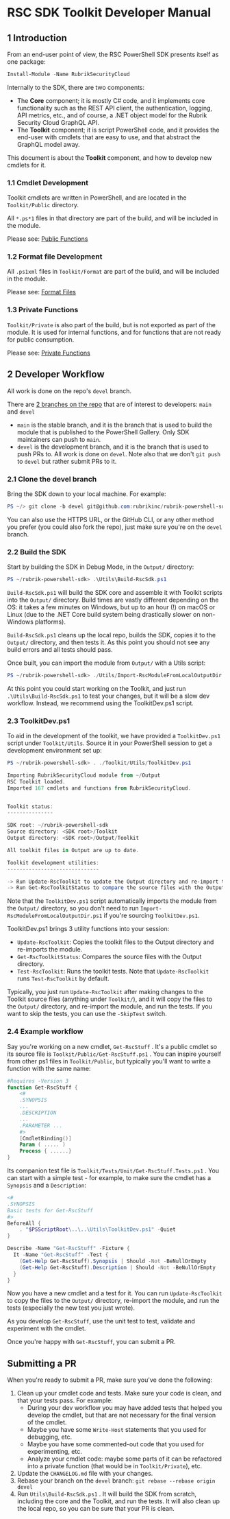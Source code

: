 # RSC SDK Toolkit Developer Manual

## 1 Introduction

From an end-user point of view, the RSC PowerShell SDK presents itself
as one package:

```powershell
Install-Module -Name RubrikSecurityCloud
```

Internally to the SDK, there are two components:

- The **Core** component; it is mostly C# code, and it implements core
  functionality such as the REST API client, the authentication,
  logging, API metrics, etc., and of course, a .NET object model for the
  Rubrik Security Cloud GraphQL API.
- The **Toolkit** component; it is script PowerShell code, and
  it provides the end-user with cmdlets that are easy to use, and
  that abstract the GraphQL model away.

This document is about the **Toolkit** component, and how to develop
new cmdlets for it.

### 1.1 Cmdlet Development

Toolkit cmdlets are written in PowerShell, and are located in the
`Toolkit/Public` directory.

All `*.ps*1` files in that directory are
part of the build, and will be included in the module.

Please see: [Public Functions](../Public/README.md)

### 1.2 Format file Development

All `.ps1xml` files in `Toolkit/Format` are part of the build, and will
be included in the module.

Please see: [Format Files](../Format/README.md)

### 1.3 Private Functions

`Toolkit/Private` is also part of the build, but is not exported as
part of the module. It is used for internal functions, and for
functions that are not ready for public consumption.

Please see: [Private Functions](../Private/README.md)

## 2 Developer Workflow

All work is done on the repo's `devel` branch.

There are
[2 branches on the repo](https://github.com/rubrikinc/rubrik-powershell-sdk/branches)
that are of interest to developers: `main` and `devel`

- `main` is the stable branch, and it is the branch that is used to
  build the module that is published to the PowerShell Gallery.
  Only SDK maintainers can push to `main`.
- `devel` is the development branch, and it is the branch that is used
  to push PRs to. All work is done on `devel`. Note also that we don't
  `git push` to `devel` but rather submit PRs to it.

### 2.1 Clone the devel branch

Bring the SDK down to your local machine. For example:

```powershell
PS ~/> git clone -b devel git@github.com:rubrikinc/rubrik-powershell-sdk.git
```

You can also use the HTTPS URL, or the GitHub CLI,
or any other method you prefer (you could also fork the repo),
just make sure you're on the `devel` branch.

### 2.2 Build the SDK

Start by building the SDK in Debug Mode, in the `Output/` directory:

```powershell
PS ~/rubrik-powershell-sdk> .\Utils\Build-RscSdk.ps1
```

`Build-RscSdk.ps1` will build the SDK core and assemble it with Toolkit scripts
into the `Output/` directory. Build times are vastly different depending on
the OS: it takes a few minutes on Windows, but up to an hour (!)
on macOS or Linux (due to the .NET Core build system being drastically slower
on non-Windows platforms).

`Build-RscSdk.ps1` cleans up the local repo, builds the SDK, copies it
to the `Output/` directory, and then tests it. As this point you should not
see any build errors and all tests should pass.

Once built, you can import the module from `Output/` with a Utils script:

```powershell
PS ~/rubrik-powershell-sdk> ./Utils/Import-RscModuleFromLocalOutputDir.ps1
```

At this point you could start working on the Toolkit, and just
run `.\Utils\Build-RscSdk.ps1` to test your changes, but it will
be a slow dev workflow.
Instead, we recommend using the ToolkitDev.ps1 script.

### 2.3 ToolkitDev.ps1

To aid in the development of the toolkit, we have provided a
`ToolkitDev.ps1` script under `Toolkit/Utils`. Source it in your
PowerShell session to get a development environment set up:

```powershell
PS ~/rubrik-powershell-sdk> . ./Toolkit/Utils/ToolkitDev.ps1

Importing RubrikSecurityCloud module from ~/Output
RSC Toolkit loaded.
Imported 167 cmdlets and functions from RubrikSecurityCloud.


Toolkit status:
---------------

SDK root: ~/rubrik-powershell-sdk
Source directory: <SDK root>/Toolkit
Output directory: <SDK root>/Output/Toolkit

All toolkit files in Output are up to date.

Toolkit development utilities:
------------------------------

-> Run Update-RscToolkit to update the Output directory and re-import the module.
-> Run Get-RscToolkitStatus to compare the source files with the Output directory.
```

Note that the `ToolkitDev.ps1` script automatically imports the
module from the `Output/` directory, so you don't need to run
`Import-RscModuleFromLocalOutputDir.ps1` if you're sourcing `ToolkitDev.ps1`.

ToolkitDev.ps1 brings 3 utility functions into your session:

- `Update-RscToolkit`: Copies the toolkit files to the Output directory
  and re-imports the module.
- `Get-RscToolkitStatus`: Compares the source files with the Output directory.
- `Test-RscToolkit`: Runs the toolkit tests. Note that `Update-RscToolkit`
  runs `Test-RscToolkit` by default.

Typically, you just run `Update-RscToolkit` after making changes to the
Toolkit source files (anything under `Toolkit/`), and it will copy the
files to the `Output/` directory, and re-import the module, and
run the tests. If you want to skip the tests, you can use the `-SkipTest`
switch.

### 2.4 Example workflow

Say you're working on a new cmdlet, `Get-RscStuff` . It's a public cmdlet so
its source file is `Toolkit/Public/Get-RscStuff.ps1` . You can inspire yourself
from other ps1 files in `Toolkit/Public`, but typically you'll want to
write a function with the same name:

```powershell
#Requires -Version 3
function Get-RscStuff {
    <#
    .SYNOPSIS
    ...
    .DESCRIPTION
    ...
    .PARAMETER ...
    #>
    [CmdletBinding()]
    Param ( ..... )
    Process { ......}
}
```

Its companion test file is `Toolkit/Tests/Unit/Get-RscStuff.Tests.ps1` . You can
start with a simple test - for example, to make sure the cmdlet has a
`Synopsis` and a `Description`:

```powershell
<#
.SYNOPSIS
Basic tests for Get-RscStuff
#>
BeforeAll {
    . "$PSScriptRoot\..\..\Utils\ToolkitDev.ps1" -Quiet
}

Describe -Name "Get-RscStuff" -Fixture {
  It -Name "Get-RscStuff" -Test {
    (Get-Help Get-RscStuff).Synopsis | Should -Not -BeNullOrEmpty
    (Get-Help Get-RscStuff).Description | Should -Not -BeNullOrEmpty
  }
}
```

Now you have a new cmdlet and a test for it. You can run `Update-RscToolkit`
to copy the files to the `Output/` directory, re-import the module, and run
the tests (especially the new test you just wrote).

As you develop `Get-RscStuff`, use the unit test to test, validate and
experiment with the cmdlet.

Once you're happy with `Get-RscStuff`, you can submit a PR.

## Submitting a PR

When you're ready to submit a PR, make sure you've done the following:

1. Clean up your cmdlet code and tests. Make sure your code is clean,
   and that your tests pass. For example:
   - During your dev workflow you may have added
     tests that helped you develop the cmdlet, but that are not necessary
     for the final version of the cmdlet.
   - Maybe you have some `Write-Host`
     statements that you used for debugging, etc.
   - Maybe you have some commented-out code that you used for
     experimenting, etc.
   - Analyze your cmdlet code: maybe some parts of it can be refactored
     into a private function (that would be in `Toolkit/Private`), etc.
2. Update the `CHANGELOG.md` file with your changes.
3. Rebase your branch on the `devel` branch:
   `git rebase --rebase origin devel`
4. Run `Utils\Build-RscSdk.ps1` . It will build the SDK from scratch,
   including the core and the Toolkit, and run the tests. It will also
   clean up the local repo, so you can be sure that your PR is clean.
